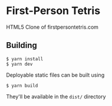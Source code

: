 # First-Person Tetris

HTML5 Clone of firstpersontetris.com

## Building

    $ yarn install
    $ yarn dev

Deployable static files can be built using

    $ yarn build

They'll be available in the `dist/` directory
